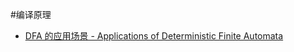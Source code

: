 #编译原理

* [DFA 的应用场景 - Applications of Deterministic Finite Automata](http://web.cs.ucdavis.edu/~rogaway/classes/120/spring13/eric-dfa.pdf)
